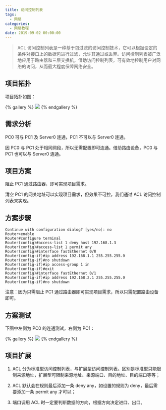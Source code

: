 ```yaml
---
title: 访问控制列表
tags:
  - 网络
categories:
  - 网络教程
date: 2019-09-02 00:00:00
---
```


> ACL 访问控制列表是一种基于包过滤的访问控制技术，它可以根据设定的条件对接口上的数据包进行过滤，允许其通过或丢弃。访问控制列表被广泛地应用于路由器和三层交换机。借助访问控制列表，可有效地控制用户对网络的访问，从而最大程度保障网络安全。

<!-- more -->

## 项目拓扑

项目拓扑如图：

{% gallery %}
![](https://cdn.dusays.com/2019/09/55-1.jpg/1)
{% endgallery %}

## 需求分析

PC0 可与 PC1 及 Server0 连通，PC1 不可以与 Server0 连通。

因 PC0 与 PC1 处于相同网段，所以无需配置即可连通。借助路由设备，PC0 与 PC1 也可以与 Server0 连通。

## 项目方案

阻止 PC1 通过路由器，即可实现项目需求。

清空 PC1 的网关地址可以实现项目需求，但效果不可控，我们通过 ACL 访问控制列表来实现。

## 方案步骤

```
Continue with configuration dialog? [yes/no]: no
Router>enable
Router#configure terminal
Router(config)#access-list 1 deny host 192.168.1.3
Router(config)#access-list 1 permit any
Router(config)#interface fastEthernet 0/0
Router(config-if)#ip address 192.168.1.1 255.255.255.0
Router(config-if)#no shutdown
Router(config-if)#ip access-group 1 in
Router(config-if)#exit
Router(config)#interface fastEthernet 0/1
Router(config-if)#ip address 192.168.2.1 255.255.255.0
Router(config-if)#no shutdown
```

注意：因为只需阻止 PC1 通过路由器即可实现项目需求，所以只需配置路由设备即可。

## 方案测试

下图中左侧为 PC0 的连通测试，右侧为 PC1：

{% gallery %}
![](https://cdn.dusays.com/2019/09/55-2.jpg/1)
{% endgallery %}

## 项目扩展

1. ACL 分为标准型访问控制列表，与扩展型访问控制列表。区别是标准型只能限制来源地址，扩展型可限制来源地址、来源端口、目的地址、目的端口等等；

2. ACL 默认会在规则最后添加一条 deny any，如设置的规则为 deny，最后需要添加一条 permit any 才可以；

3. 端口调用 ACL 时一定要判断数据的方向，根据方向决定进口、出口。
